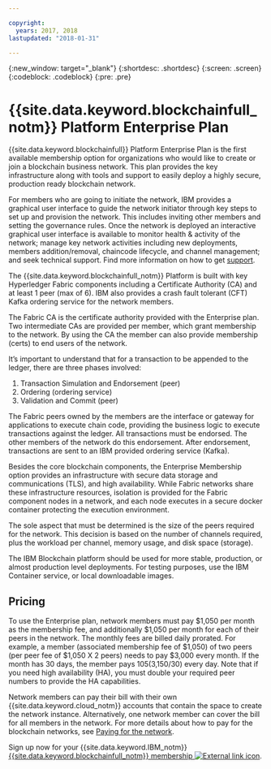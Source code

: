 ```yaml
---

copyright:
  years: 2017, 2018
lastupdated: "2018-01-31"

---
```


{:new_window: target="_blank"}
{:shortdesc: .shortdesc}
{:screen: .screen}
{:codeblock: .codeblock}
{:pre: .pre}

# {{site.data.keyword.blockchainfull_notm}} Platform Enterprise Plan

{{site.data.keyword.blockchainfull}} Platform Enterprise Plan is the first available membership option for organizations who would like to create or join a blockchain business network. This plan provides the key infrastructure along with tools and support to easily deploy a highly secure, production ready blockchain network.

For members who are going to initiate the network, IBM provides a graphical user interface to guide the network initiator through key steps to set up and provision the network. This includes inviting other members and setting the governance rules. Once the network is deployed an interactive graphical user interface is available to monitor health & activity of the network; manage key network activities including new deployments, members addition/removal, chaincode lifecycle, and channel management; and seek technical support. Find more information on how to get [support](ibmblockchain_support.html).

The {{site.data.keyword.blockchainfull_notm}} Platform is built with key Hyperledger Fabric components including a Certificate Authority (CA) and at least 1 peer (max of 6).  IBM also provides a crash fault tolerant (CFT) Kafka ordering service for the network members. 

The Fabric CA is the certificate authority provided with the Enterprise plan. Two intermediate CAs are provided per member, which grant membership to the network. By using the CA the member can also provide membership (certs) to end users of the network.

It’s important to understand that for a transaction to be appended to the ledger, there are three phases involved:  
1. Transaction Simulation and Endorsement (peer)
2. Ordering (ordering service)
3. Validation and Commit (peer)

The Fabric peers owned by the members are the interface or gateway for applications to execute chain code, providing the business logic to execute transactions against the ledger.  All transactions must be endorsed. The other members of the network do this endorsement. After endorsement,  transactions are sent to an IBM provided ordering service (Kafka).

Besides the core blockchain components, the Enterprise Membership option provides an infrastructure with secure data storage and communications (TLS), and high availability.  While Fabric networks share these infrastructure resources, isolation is provided for the Fabric component nodes in a network, and each node executes in a secure docker container protecting the execution environment.

The sole aspect that must be determined is the size of the peers required for the network. This decision is based on the number of channels required, plus the workload per channel, memory usage, and disk space (storage). 

The IBM Blockchain platform should be used for more stable, production, or almost production level deployments. For testing purposes, use the IBM Container service, or local downloadable images.

<!--- The Enterprise plan provides the ordering service and CA. The membership fee is $1,000, and a per peer fee of $1,000 that is associated with the network. If you want to have high availability (HA), you must purchase an additional peer to provide the HA capabilities. For example, one organization (associated membership fee of $1,000) of two peers ($1,000 X 2 peers) with HA ($1,000 X 2 HA peers) requires a monthly charge of $5,000.  --->

## Pricing  
To use the Enterprise plan, network members must pay $1,050 per month as the membership fee, and additionally $1,050 per month for each of their peers in the network.  The monthly fees are billed daily prorated.  For example, a member (associated membership fee of $1,050) of two peers (per peer fee of $1,050 X 2 peers) needs to pay $3,000 every month.  If the month has 30 days, the member pays $105 ($3,150/30) every day.  Note that if you need high availability (HA), you must double your required peer numbers to provide the HA capabilities.

Network members can pay their bill with their own {{site.data.keyword.cloud_notm}} accounts that contain the space to create the network instance.  Alternatively, one network member can cover the bill for all members in the network.  For more details about how to pay for the blockchain networks, see [Paying for the network](howto/pay_for_the_network.html).  

Sign up now for your {{site.data.keyword.IBM_notm}} [{{site.data.keyword.blockchainfull_notm}} membership ![External link icon](images/external_link.svg "External link icon")](https://console.bluemix.net/catalog/services/blockchain?env_id=ibm:yp:us-south&taxonomyNavigation=apps).

